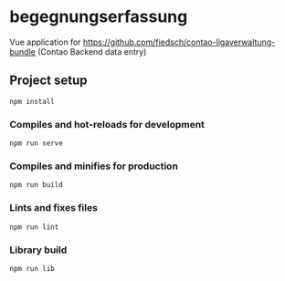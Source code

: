 # begegnungserfassung

Vue application for https://github.com/fiedsch/contao-ligaverwaltung-bundle (Contao Backend data entry)

## Project setup
```
npm install
```

### Compiles and hot-reloads for development
```
npm run serve
```

### Compiles and minifies for production
```
npm run build
```

### Lints and fixes files
```
npm run lint
```

### Library build

```
npm run lib
```


